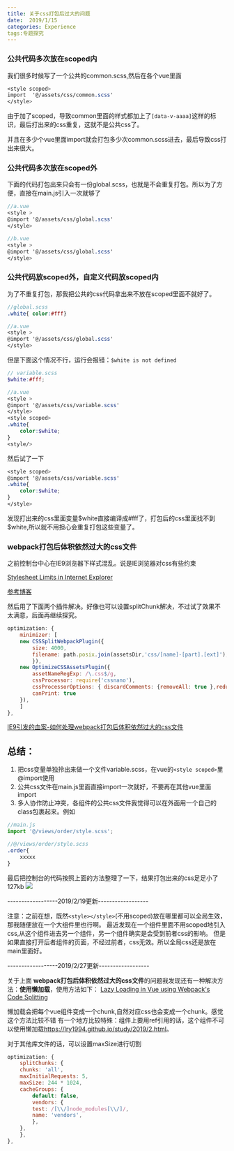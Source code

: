 ```yaml
---
title: 关于css打包后过大的问题  
date:  2019/1/15
categories: Experience
tags:专题探究
---
```


### 公共代码多次放在scoped内 
我们很多时候写了一个公共的common.scss,然后在各个vue里面

```scss
<style scoped>
import  '@/assets/css/common.scss'
</style>
```
由于加了scoped，导致common里面的样式都加上了``[data-v-aaaa]``这样的标识，最后打出来的css重复，这就不是公共css了。

并且在多少个vue里面import就会打包多少次common.scss进去，最后导致css打出来很大。

### 公共代码多次放在scoped外
下面的代码打包出来只会有一份global.scss，也就是不会重复打包。所以为了方便，直接在main.js引入一次就够了
```scss
//a.vue
<style >
@import '@/assets/css/global.scss'
</style>
```

```scss
//b.vue
<style >
@import '@/assets/css/global.scss'
</style>
```

### 公共代码放scoped外，自定义代码放scoped内
 为了不重复打包，那我把公共的css代码拿出来不放在scoped里面不就好了。

```scss
//global.scss
.white{ color:#fff}
```

```scss
//a.vue
<style >
@import '@/assets/css/global.scss'
</style>
```
但是下面这个情况不行，运行会报错：``$white is not defined``
```scss
// variable.scss
$white:#fff;
```

```scss
//a.vue
<style >
@import '@/assets/css/variable.scss'
</style>
<style scoped>
.white{
    color:$white;
}
<style/>
```
然后试了一下
```scss
<style scoped>
@import '@/assets/css/variable.scss'
.white{
    color:$white;
}
</style>
```
发现打出来的css里面变量$white直接编译成#fff了，打包后的css里面找不到$white,所以就不用担心会重复打包这些变量了。


### webpack打包后体积依然过大的css文件
 之前控制台中心在IE9浏览器下样式混乱。说是IE浏览器对css有些约束

[Stylesheet Limits in Internet Explorer](https://blogs.msdn.microsoft.com/ieinternals/2011/05/14/stylesheet-limits-in-internet-explorer/)

[参考博客](https://blog.csdn.net/napoleonxxx/article/details/80292006)

然后用了下面两个插件解决。好像也可以设置splitChunk解决，不过试了效果不太满意，后面再继续探究。
```js
optimization: {
    minimizer: [
    new CSSSplitWebpackPlugin({
        size: 4000,
        filename: path.posix.join(assetsDir,'css/[name]-[part].[ext]'),
        }),  
    new OptimizeCSSAssetsPlugin({
        assetNameRegExp: /\.css$/g,
        cssProcessor: require('cssnano'),
        cssProcessorOptions: { discardComments: {removeAll: true },reduceIdents:false },
        canPrint: true
    }),             
    ]
},
```
[IE9引发的血案-如何处理webpack打包后体积依然过大的css文件](https://blog.csdn.net/napoleonxxx/article/details/80292006)

## 总结：
1. 把css变量单独拎出来做一个文件variable.scss，在vue的``<style scoped>``里@import使用
2. 公共css文件在main.js里面直接import一次就好，不要再在其他vue里面import
3. 多人协作防止冲突，各组件的公共css文件我觉得可以在外面用一个自己的class包裹起来。例如

```js
//main.js
import '@/views/order/style.scss';
```

```scss
//@/views/order/style.scss
.order{
    xxxxx
}
```

最后把控制台的代码按照上面的方法整理了一下，结果打包出来的css足足小了127kb
<img src="./css-improve-effect.png">

------------------2019/2/19更新------------------

注意：之前在想，既然``<style></style>``(不用scoped)放在哪里都可以全局生效，那我随便放在一个大组件里也行啊。
最近发现在一个组件里面不用scoped地引入css,从这个组件进去另一个组件，另一个组件确实是会受到前者css的影响。
但是如果直接打开后者组件的页面，不经过前者，css无效。所以全局css还是放在main里面好。

------------------2019/2/27更新------------------

关于上面 **webpack打包后体积依然过大的css文件**的问题我发现还有一种解决方法：**使用懒加载**，使用方法如下：
[Lazy Loading in Vue using Webpack's Code Splitting](https://alexjover.com/blog/lazy-load-in-vue-using-webpack-s-code-splitting/)

懒加载会把每个vue组件变成一个chunk,自然对应css也会变成一个chunk。<span color="red">感觉这个方法比较不错</span>
有一个地方比较特殊：组件上要用ref引用的话，这个组件不可以使用懒加载<https://lry1994.github.io/study/2019/2.html>。

对于其他库文件的话，可以设置maxSize进行切割
```js
optimization: {
    splitChunks: {
    chunks: 'all',
    maxInitialRequests: 5,
    maxSize: 244 * 1024,
    cacheGroups: {
        default: false,
        vendors: {
        test: /[\\/]node_modules[\\/]/,
        name: 'vendors',
        },
    },
    },
},
```





